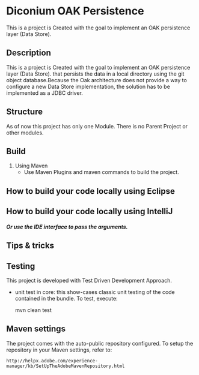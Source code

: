 # Diconium OAK Persistence 
This is a project is Created with the goal to implement an OAK persistence layer (Data Store).

## Description
This is a project is Created with the goal to implement an OAK persistence layer (Data Store). that persists the data in a
local directory using the git object database.Because the Oak architecture does not provide a way to configure a new Data Store
implementation, the solution has to be implemented as a JDBC driver.

## Structure
As of now this project has only one Module. There is no Parent Project or other modules.

## Build
  1. Using Maven
      * Use Maven Plugins  and maven commands to build the project.  
## How to build your code locally using Eclipse



## How to build your code locally using IntelliJ
    
    
    
    
##### Or use the IDE interface to pass the arguments.


    
## Tips & tricks


## Testing

This project is developed with Test Driven Development Approach. 

* unit test in core: this show-cases classic unit testing of the code contained in the bundle. To test, execute:

    mvn clean test

## Maven settings

The project comes with the auto-public repository configured. To setup the repository in your Maven settings, refer to:

    http://helpx.adobe.com/experience-manager/kb/SetUpTheAdobeMavenRepository.html


